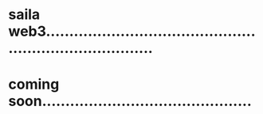 # saila web3............................................................................
# coming soon.............................................
